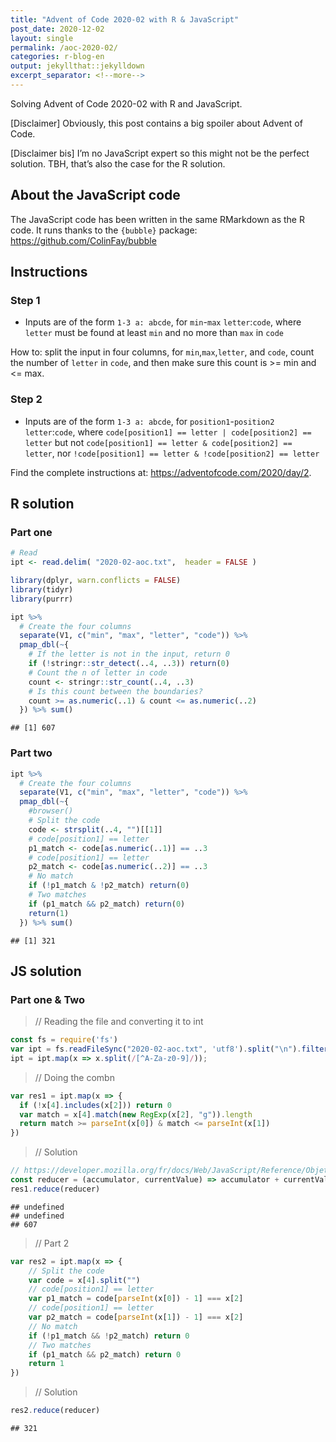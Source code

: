 ```yaml
---
title: "Advent of Code 2020-02 with R & JavaScript"
post_date: 2020-12-02
layout: single
permalink: /aoc-2020-02/
categories: r-blog-en
output: jekyllthat::jekylldown
excerpt_separator: <!--more-->
---
```


Solving Advent of Code 2020-02 with R and JavaScript.

\[Disclaimer\] Obviously, this post contains a big spoiler about Advent
of Code.

\[Disclaimer bis\] I’m no JavaScript expert so this might not be the
perfect solution. TBH, that’s also the case for the R solution.

## About the JavaScript code

The JavaScript code has been written in the same RMarkdown as the R
code. It runs thanks to the `{bubble}` package:
<https://github.com/ColinFay/bubble>

## Instructions

### Step 1

  - Inputs are of the form `1-3 a: abcde`, for `min`-`max`
    `letter`:`code`, where `letter` must be found at least `min` and no
    more than `max` in `code`

How to: split the input in four columns, for `min`,`max`,`letter`, and
`code`, count the number of `letter` in `code`, and then make sure this
count is \>= min and \<= max.

### Step 2

  - Inputs are of the form `1-3 a: abcde`, for `position1`-`position2`
    `letter`:`code`, where `code[position1] == letter | code[position2]
    == letter` but not `code[position1] == letter & code[position2] ==
    letter`, nor `!code[position1] == letter & !code[position2] ==
    letter`

Find the complete instructions at:
<https://adventofcode.com/2020/day/2>.

## R solution

### Part one

``` r
# Read
ipt <- read.delim( "2020-02-aoc.txt",  header = FALSE )

library(dplyr, warn.conflicts = FALSE)
library(tidyr)
library(purrr)

ipt %>%
  # Create the four columns
  separate(V1, c("min", "max", "letter", "code")) %>%
  pmap_dbl(~{
    # If the letter is not in the input, return 0
    if (!stringr::str_detect(..4, ..3)) return(0)
    # Count the n of letter in code
    count <- stringr::str_count(..4, ..3)
    # Is this count between the boundaries?
    count >= as.numeric(..1) & count <= as.numeric(..2)
  }) %>% sum()
```

    ## [1] 607

### Part two

``` r
ipt %>%
  # Create the four columns
  separate(V1, c("min", "max", "letter", "code")) %>%
  pmap_dbl(~{
    #browser()
    # Split the code 
    code <- strsplit(..4, "")[[1]]
    # code[position1] == letter
    p1_match <- code[as.numeric(..1)] == ..3
    # code[position1] == letter
    p2_match <- code[as.numeric(..2)] == ..3
    # No match
    if (!p1_match & !p2_match) return(0)
    # Two matches
    if (p1_match && p2_match) return(0)
    return(1)
  }) %>% sum()
```

    ## [1] 321

## JS solution

### Part one & Two

> // Reading the file and converting it to int

``` javascript
const fs = require('fs')
var ipt = fs.readFileSync("2020-02-aoc.txt", 'utf8').split("\n").filter(x => x.length != 0);
ipt = ipt.map(x => x.split(/[^A-Za-z0-9]/));
```

> // Doing the combn

``` javascript
var res1 = ipt.map(x => {
  if (!x[4].includes(x[2])) return 0
  var match = x[4].match(new RegExp(x[2], "g")).length
  return match >= parseInt(x[0]) & match <= parseInt(x[1])
})
```

> // Solution

``` javascript
// https://developer.mozilla.org/fr/docs/Web/JavaScript/Reference/Objets_globaux/Array/reduce
const reducer = (accumulator, currentValue) => accumulator + currentValue;
res1.reduce(reducer)
```

    ## undefined
    ## undefined
    ## 607

> // Part 2

``` javascript
var res2 = ipt.map(x => {
    // Split the code 
    var code = x[4].split("")
    // code[position1] == letter
    var p1_match = code[parseInt(x[0]) - 1] === x[2]
    // code[position1] == letter
    var p2_match = code[parseInt(x[1]) - 1] === x[2]
    // No match
    if (!p1_match && !p2_match) return 0
    // Two matches
    if (p1_match && p2_match) return 0
    return 1
})
```

> // Solution

``` javascript
res2.reduce(reducer)
```

    ## 321
